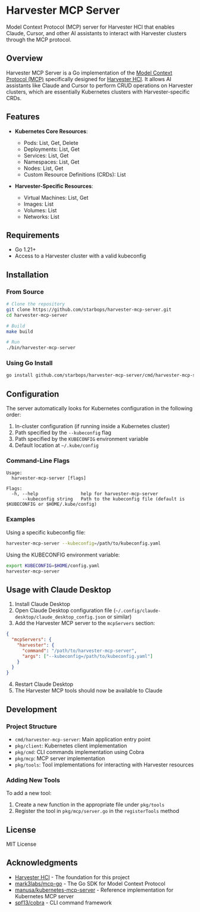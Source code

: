 # Harvester MCP Server

Model Context Protocol (MCP) server for Harvester HCI that enables Claude, Cursor, and other AI assistants to interact with Harvester clusters through the MCP protocol.

## Overview

Harvester MCP Server is a Go implementation of the [Model Context Protocol (MCP)](https://github.com/model-context-protocol/mcp) specifically designed for [Harvester HCI](https://github.com/harvester/harvester). It allows AI assistants like Claude and Cursor to perform CRUD operations on Harvester clusters, which are essentially Kubernetes clusters with Harvester-specific CRDs.

## Features

- **Kubernetes Core Resources**:
  - Pods: List, Get, Delete
  - Deployments: List, Get
  - Services: List, Get
  - Namespaces: List, Get
  - Nodes: List, Get
  - Custom Resource Definitions (CRDs): List

- **Harvester-Specific Resources**:
  - Virtual Machines: List, Get
  - Images: List
  - Volumes: List
  - Networks: List

## Requirements

- Go 1.21+
- Access to a Harvester cluster with a valid kubeconfig

## Installation

### From Source

```bash
# Clone the repository
git clone https://github.com/starbops/harvester-mcp-server.git
cd harvester-mcp-server

# Build
make build

# Run
./bin/harvester-mcp-server
```

### Using Go Install

```bash
go install github.com/starbops/harvester-mcp-server/cmd/harvester-mcp-server@latest
```

## Configuration

The server automatically looks for Kubernetes configuration in the following order:
1. In-cluster configuration (if running inside a Kubernetes cluster)
2. Path specified by the `--kubeconfig` flag
3. Path specified by the `KUBECONFIG` environment variable
4. Default location at `~/.kube/config`

### Command-Line Flags

```
Usage:
  harvester-mcp-server [flags]

Flags:
  -h, --help                help for harvester-mcp-server
      --kubeconfig string   Path to the kubeconfig file (default is $KUBECONFIG or $HOME/.kube/config)
```

### Examples

Using a specific kubeconfig file:
```bash
harvester-mcp-server --kubeconfig=/path/to/kubeconfig.yaml
```

Using the KUBECONFIG environment variable:
```bash
export KUBECONFIG=$HOME/config.yaml
harvester-mcp-server
```

## Usage with Claude Desktop

1. Install Claude Desktop
2. Open Claude Desktop configuration file (`~/.config/claude-desktop/claude_desktop_config.json` or similar)
3. Add the Harvester MCP server to the `mcpServers` section:

```json
{
  "mcpServers": {
    "harvester": {
      "command": "/path/to/harvester-mcp-server",
      "args": ["--kubeconfig=/path/to/kubeconfig.yaml"]
    }
  }
}
```

4. Restart Claude Desktop
5. The Harvester MCP tools should now be available to Claude

## Development

### Project Structure

- `cmd/harvester-mcp-server`: Main application entry point
- `pkg/client`: Kubernetes client implementation
- `pkg/cmd`: CLI commands implementation using Cobra
- `pkg/mcp`: MCP server implementation
- `pkg/tools`: Tool implementations for interacting with Harvester resources

### Adding New Tools

To add a new tool:

1. Create a new function in the appropriate file under `pkg/tools`
2. Register the tool in `pkg/mcp/server.go` in the `registerTools` method

## License

MIT License

## Acknowledgments

- [Harvester HCI](https://github.com/harvester/harvester) - The foundation for this project
- [mark3labs/mcp-go](https://github.com/mark3labs/mcp-go) - The Go SDK for Model Context Protocol
- [manusa/kubernetes-mcp-server](https://github.com/manusa/kubernetes-mcp-server) - Reference implementation for Kubernetes MCP server
- [spf13/cobra](https://github.com/spf13/cobra) - CLI command framework
